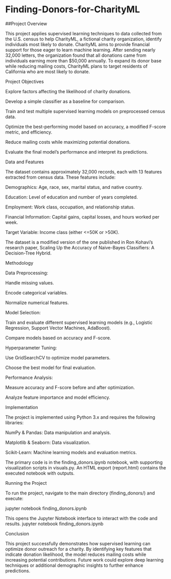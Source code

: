 # Finding-Donors-for-CharityML
##Project Overview

This project applies supervised learning techniques to data collected from the U.S. census to help CharityML, a fictional charity organization, identify individuals most likely to donate. CharityML aims to provide financial support for those eager to learn machine learning. After sending nearly 32,000 letters, the organization found that all donations came from individuals earning more than $50,000 annually. To expand its donor base while reducing mailing costs, CharityML plans to target residents of California who are most likely to donate.

Project Objectives

Explore factors affecting the likelihood of charity donations.

Develop a simple classifier as a baseline for comparison.

Train and test multiple supervised learning models on preprocessed census data.

Optimize the best-performing model based on accuracy, a modified F-score metric, and efficiency.

Reduce mailing costs while maximizing potential donations.

Evaluate the final model’s performance and interpret its predictions.

Data and Features

The dataset contains approximately 32,000 records, each with 13 features extracted from census data. These features include:

Demographics: Age, race, sex, marital status, and native country.

Education: Level of education and number of years completed.

Employment: Work class, occupation, and relationship status.

Financial Information: Capital gains, capital losses, and hours worked per week.

Target Variable: Income class (either <=50K or >50K).

The dataset is a modified version of the one published in Ron Kohavi’s research paper, Scaling Up the Accuracy of Naive-Bayes Classifiers: A Decision-Tree Hybrid.

Methodology

Data Preprocessing:

Handle missing values.

Encode categorical variables.

Normalize numerical features.

Model Selection:

Train and evaluate different supervised learning models (e.g., Logistic Regression, Support Vector Machines, AdaBoost).

Compare models based on accuracy and F-score.

Hyperparameter Tuning:

Use GridSearchCV to optimize model parameters.

Choose the best model for final evaluation.

Performance Analysis:

Measure accuracy and F-score before and after optimization.

Analyze feature importance and model efficiency.

Implementation

The project is implemented using Python 3.x and requires the following libraries:

NumPy & Pandas: Data manipulation and analysis.

Matplotlib & Seaborn: Data visualization.

Scikit-Learn: Machine learning models and evaluation metrics.

The primary code is in the finding_donors.ipynb notebook, with supporting visualization scripts in visuals.py. An HTML export (report.html) contains the executed notebook with outputs.

Running the Project

To run the project, navigate to the main directory (finding_donors/) and execute:

jupyter notebook finding_donors.ipynb

This opens the Jupyter Notebook interface to interact with the code and results.
jupyter notebook finding_donors.ipynb

Conclusion

This project successfully demonstrates how supervised learning can optimize donor outreach for a charity. By identifying key features that indicate donation likelihood, the model reduces mailing costs while increasing potential contributions. Future work could explore deep learning techniques or additional demographic insights to further enhance predictions.

